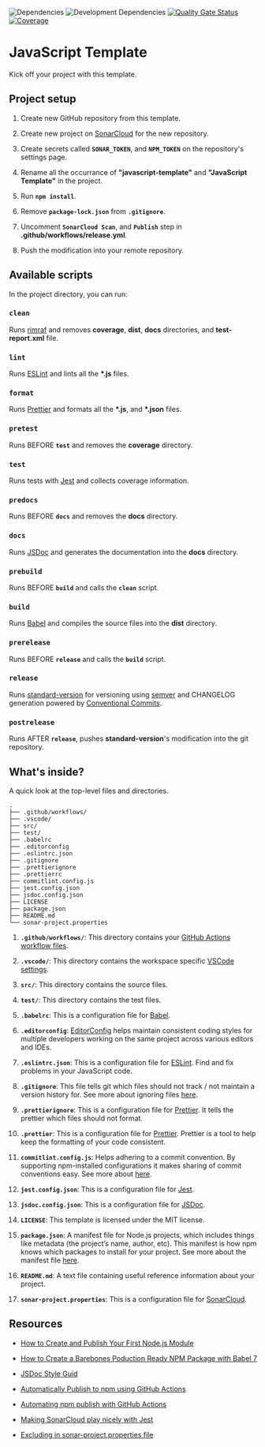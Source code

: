 ![Dependencies](https://david-dm.org/rdarida/javascript-template/status.svg) ![Development Dependencies](https://david-dm.org/rdarida/javascript-template/dev-status.svg) [![Quality Gate Status](https://sonarcloud.io/api/project_badges/measure?project=rdarida_javascript-template&metric=alert_status)](https://sonarcloud.io/dashboard?id=rdarida_javascript-template) [![Coverage](https://sonarcloud.io/api/project_badges/measure?project=rdarida_javascript-template&metric=coverage)](https://sonarcloud.io/dashboard?id=rdarida_javascript-template)

# JavaScript Template
Kick off your project with this template.

## Project setup
1. Create new GitHub repository from this template.

2. Create new project on [SonarCloud](https://sonarcloud.io/) for the new repository.

3. Create secrets called **`SONAR_TOKEN`**, and **`NPM_TOKEN`** on the repository's settings page.

4. Rename all the occurrance of **"javascript-template"** and **"JavaScript Template"** in the project.

5. Run **`npm install`**.

6. Remove **`package-lock.json`** from **`.gitignore`**.

7. Uncomment **`SonarCloud Scan`**, and **`Publish`** step in **.github/workflows/release.yml**.

8. Push the modification into your remote repository.


## Available scripts
In the project directory, you can run:

### `clean`
Runs [rimraf](https://www.npmjs.com/package/rimraf) and removes **coverage**, **dist**, **docs** directories, and **test-report.xml** file.

### `lint`
Runs [ESLint](https://eslint.org/) and lints all the **\*.js** files.

### `format`
Runs [Prettier](https://prettier.io/) and formats all the **\*.js**, and **\*.json** files.

### `pretest`
Runs BEFORE **`test`** and removes the **coverage** directory.

### `test`
Runs tests with [Jest](https://jestjs.io/docs/en/getting-started) and collects coverage information.

### `predocs`
Runs BEFORE **`docs`** and removes the **docs** directory.

### `docs`
Runs [JSDoc](https://jsdoc.app/) and generates the documentation into the **docs** directory.

### `prebuild`
Runs BEFORE **`build`** and calls the **`clean`** script.

### `build`
Runs [Babel](https://babeljs.io/) and compiles the source files into the **dist** directory.

### `prerelease`
Runs BEFORE **`release`** and calls the **`build`** script.

### `release`
Runs [standard-version](https://github.com/conventional-changelog/standard-version/) for versioning using [semver](https://semver.org/) and CHANGELOG generation powered by [Conventional Commits](https://conventionalcommits.org).

### `postrelease`
Runs AFTER **`release`**, pushes **standard-version**'s modification into the git repository.

## What's inside?
A quick look at the top-level files and directories.

    .
    ├── .github/workflows/
    ├── .vscode/
    ├── src/
    ├── test/
    ├── .babelrc
    ├── .editorconfig
    ├── .eslintrc.json
    ├── .gitignore
    ├── .prettierignore
    ├── .prettierrc
    ├── commitlint.config.js
    ├── jest.config.json
    ├── jsdoc.config.json
    ├── LICENSE
    ├── package.json
    ├── README.md
    └── sonar-project.properties

1. **`.github/workflows/`**: This directory contains your [GitHub Actions](https://docs.github.com/en/free-pro-team@latest/actions) [workflow files](https://docs.github.com/en/free-pro-team@latest/actions/reference/workflow-syntax-for-github-actions).

2. **`.vscode/`**: This directory contains the workspace specific [VSCode settings](https://code.visualstudio.com/docs/getstarted/settings).

3. **`src/`**: This directory contains the source files.

4. **`test/`**: This directory contains the test files.

5. **`.babelrc`**: This is a configuration file for [Babel](https://babeljs.io/docs/en/config-files).

6. **`.editorconfig`**: [EditorConfig](https://editorconfig-specification.readthedocs.io/en/latest/#supported-pairs) helps maintain consistent coding styles for multiple developers working on the same project across various editors and IDEs.

7. **`.eslintrc.json`**: This is a configuration file for [ESLint](https://eslint.org/). Find and fix problems in your JavaScript code.

8. **`.gitignore`**: This file tells git which files should not track / not maintain a version history for. See more about ignoring files [here](https://help.github.com/articles/ignoring-files/).

9. **`.prettierignore`**: This is a configuration file for [Prettier](https://prettier.io/). It tells the prettier which files should not format.

10. **`.prettier`**: This is a configuration file for [Prettier](https://prettier.io/). Prettier is a tool to help keep the formatting of your code consistent.

11. **`commitlint.config.js`**: Helps adhering to a commit convention. By supporting npm-installed configurations it makes sharing of commit conventions easy. See more about [here](https://commitlint.js.org).

12. **`jest.config.json`**: This is a configuration file for [Jest](https://jestjs.io/).

13. **`jsdoc.config.json`**: This is a configuration file for [JSDoc](https://jsdoc.app/).

14. **`LICENSE`**: This template is licensed under the MIT license.

15. **`package.json`**: A manifest file for Node.js projects, which includes things like metadata (the project’s name, author, etc). This manifest is how npm knows which packages to install for your project. See more about the manifest file [here](https://docs.npmjs.com/cli/v6/configuring-npm/package-json).

16. **`README.md`**: A text file containing useful reference information about your project.

17. **`sonar-project.properties`**: This is a configuration file for [SonarCloud](https://sonarcloud.io).


## Resources

- [How to Create and Publish Your First Node.js Module](https://codeburst.io/how-to-create-and-publish-your-first-node-js-module-444e7585b738)

- [How to Create a Barebones Poduction Ready NPM Package with Babel 7](https://medium.com/@aleklordhurst/how-to-create-a-barebones-production-ready-npm-package-with-babel-7-f6a0570543d3)

- [JSDoc Style Guid](https://github.com/shri/JSDoc-Style-Guide)

- [Automatically Publish to npm using GitHub Actions](https://sergiodxa.com/articles/github-actions-npm-publish)

- [Automating npm publish with GitHub Actions](https://www.youtube.com/watch?v=exhlcvCs6yw)

- [Making SonarCloud play nicely with Jest](https://medium.com/@daendersby/making-sonarcloud-play-nicely-with-jest-fa271f559024)

- [Excluding in sonar-project.properties file](https://stackoverflow.com/questions/39115582/directory-excluding-in-sonar-project-properties-file-doesnt-work-for-me)
